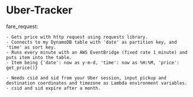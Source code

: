 # Uber-Tracker

fare_request:

    - Gets price with http request using requests library.
    - Connects to my DynamoDB table with 'date' as partition key, and 'time' as sort key. 
    - Runs every minute with an AWS EventBridge (fixed rate 1 minute) and puts item into the table. 
    - Item being {'date': now as y-m-d, 'time': now as %H:%M, 'price': get_price()}
    
    - Needs csid and sid from your Uber session, input pickup and destination coordinates and timezone as Lambda environment variables. 
    - csid and sid expire after a month.

